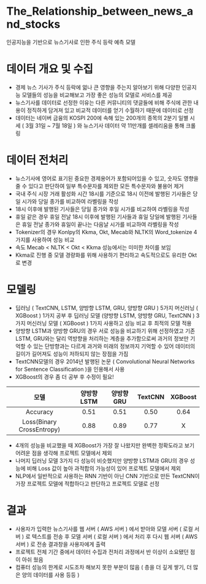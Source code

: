 # The_Relationship_between_news_and_stocks
인공지능을 기반으로 뉴스기사로 인한 주식 등락 예측 모델
# 데이터 개요 및 수집
- 경제 뉴스 기사가 주식 등락에 얾나 큰 영향을 주는지 알아보기 위해 다양한 인공지능 모델들의 성능을 비교해보고 가장 좋은 성능의 모델로 서비스를 제공
- 뉴스기사를 데이터로 선정한 이유는 다른 커뮤니티의 댓글들에 비해 주식에 관한 내용이 정직하게 담겨져 있고 비교적 데이터를 얻기 수월하기 때문에 데이터로 선정
- 데이터는 네이버 금융의 KOSPI 200에 속해 있는 200개의 종목의 2분기 일별 시세 ( 3월 31일 ~ 7월 18일 ) 와 뉴스기사 데이터 약 11만개를 셀레리움을 통해 크롤링
# 데이터 전처리
- 뉴스기사에 영어로 표기된 중요한 경제용어가 포함되어있을 수 있고, 숫자도 영향을 줄 수 있다고 판단하여 일부 특수문자를 제외한 모든 특수문자와 불용어 제거
- 국내 주식 시장 거래 활성화 시간 18시를 기준으로 18시 이전에 발행된 기사들은 당일 시가와 당일 종가를 비교하여 라벨링을 작성
- 18시 이후애 발행된 기사들은 당일 종가와 후일 시가를 비교하여 라벨링을 작성
- 휴일 같은 경우 휴일 전날 18시 이후에 발행된 기사들과 휴일 당일에 발행된 기사들은 휴일 전날 종가와 휴일이 끝나는 다음날 시가를 비교하여 라벨링을 작성
- Tokenizer의 경우 Konlpy의 Kkma, Okt, Mecab와 NLTK의 Word_tokenize 4가지를 사용하여 성능 비교
- 속도 Mecab < NLTK < Okt < Kkma 성능에서는 미미한 차이를 보임
- Kkma로 진행 중 모델 경량화를 위해 사용하기 편리하고 속도적으로도 유리한 Okt로 변경
# 모델링
- 딥러닝 ( TextCNN, LSTM, 양방향 LSTM, GRU, 양방향 GRU ) 5가지 머신러닝 ( XGBoost ) 1가지 공부 후 딥러닝 모델 (양방향 LSTM, 양방향 GRU, TextCNN ) 3가지 머신러닝 모델 ( XGBoost ) 1가지 사용하고 성능 비교 후 최적의 모델 적용
- 양방향 LSTM과 양방향 GRU의 경우 서로 성능을 비교하기 위해 선정하였고 기존 LSTM, GRU와는 달리 역방향을 처리하는 계층을 추가함으로써 과거의 정보만 기억할 수 있는 단방향과는 다르게 과거와 미래의 정보까지 기억할 수 있어 데이터의 길이가 길어져도 성능이 저하되지 않는 장점을 가짐
- TextCNN모델의 경우 2014년 발행된 논문 ( Convolutional Neural Networks for Sentence Classification )을 인용해서 사용
- XGBoost의 경우 좀 더 공부 후 수정이 필요!

|모델|양방향 LSTM|양방향 GRU|TextCNN|XGBoost|
|:------:|:--:|:--:|:--:|:--:|
|Accuracy|0.51|0.51|0.50|0.64|
|Loss(Binary CrossEntropy)|0.88|0.89|0.77| X |

- 4개의 성능을 비교했을 때 XGBoost가 가장 잘 나왔지만 완벽한 정확도라고 보기 어려운 점을 생각해 프로젝트 모델에서 제외
- 나머지 딥러닝 모델 3가지 다 성능이 비슷했지만 양방향 LSTM과 GRU의 경우 성능에 비해 Loss 값이 높아 과적합의 가능성이 있어 프로젝트 모델에서 제외
- NLP에서 일반적으로 사용하는 RNN 기반이 아닌 CNN 기반으로 만든 TextCNN이 가장 프로젝트 모델에 적합하다고 판단하고 프로젝트 모델로 선정
# 결과
- 사용자가 입력한 뉴스기사를 웹 서버 ( AWS 서버 ) 에서 받아와 모델 서버 ( 로컬 서버 ) 로 텍스트를 전송 후 모델 서버 ( 로컬 서버 ) 에서 처리 후 다시 웹 서버 ( AWS 서버 ) 로 전송 결과창을 사용자에게 출력
- 프로젝트 전체 기간 중에서 데이터 수집과 전처리 과정에서 반 이상이 소요됐던 점이 아쉬 웠음
- 컴퓨터 성능의 한계로 시도조차 해보지 못한 부분이 많음 ( 층을 더 깊게 쌓기, 더 많은 양의 데이터를 사용 등등 )
